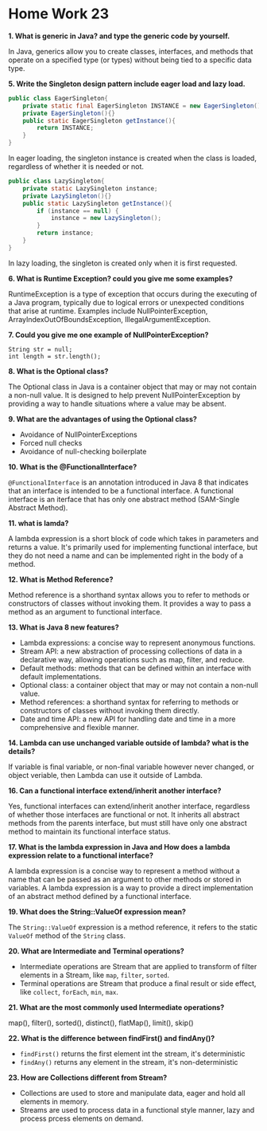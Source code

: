 # Home Work 23

**1. What is generic in Java?  and type the generic code by yourself.**

In Java, generics allow you to create classes, interfaces, and methods that operate on a specified type (or types) without being tied to a specific data type.

**5. Write the Singleton design pattern include eager load and lazy load.**

```java
public class EagerSingleton{
    private static final EagerSingleton INSTANCE = new EagerSingleton();
    private EagerSingleton(){}
    public static EagerSingleton getInstance(){
        return INSTANCE;
    }
}
```
In eager loading, the singleton instance is created when the class is loaded, regardless of whether it is needed or not.

```java
public class LazySingleton{
    private static LazySingleton instance;
    private LazySingleton(){}
    public static LazySingleton getInstance(){
        if (instance == null) {
            instance = new LazySingleton();
        }
        return instance;
    }
}
```
In lazy loading, the singleton is created only when it is first requested.

**6. What is Runtime Exception? could you give me some examples?**

RuntimeException is a type of exception that occurs during the executing of a Java program, typically due to logical errors or unexpected conditions that arise at runtime.
Examples include NullPointerException, ArrayIndexOutOfBoundsException, IllegalArgumentException.

**7. Could you give me one example of NullPointerException?**

```dash
String str = null;
int length = str.length();
```

**8. What is the Optional class?**

The Optional class in Java is a container object that may or may not contain a non-null value.
It is designed to help prevent NullPointerException by providing a way to handle situations where
a value may be absent.

**9. What are the advantages of using the Optional class?**

- Avoidance of NullPointerExceptions
- Forced null checks
- Avoidance of null-checking boilerplate

**10. What is the @FunctionalInterface?**

`@FunctionalInterface` is an annotation introduced in Java 8 that indicates that an interface is intended
to be a functional interface. A functional interface is an iterface that has only one abstract method
(SAM-Single Abstract Method).

**11. what is lamda?**

A lambda expression is a short block of code which takes in parameters and returns a value.
It's primarily used for implementing functional interface, but they do not need a name and can be implemented 
right in the body of a method.

**12. What is Method Reference?**

Method reference is a shorthand syntax allows you to refer to methods or constructors of classes without invoking them.
It provides a way to pass a method as an argument to functional interface.

**13. What is Java 8 new features?**

- Lambda expressions: a concise way to represent anonymous functions.
- Stream API: a new abstraction of processing collections of data in a declarative way, allowing operations such as map, filter, and reduce.
- Default methods: methods that can be defined within an interface with default implementations.
- Optional class: a container object that may or may not contain a non-null value.
- Method references: a shorthand syntax for referring to methods or constructors of classes without invoking them directly.
- Date and time API: a new API for handling date and time in a more comprehensive and flexible manner.

**14. Lambda can use unchanged variable outside of lambda? what is the details?**

If variable is final variable, or non-final variable however never changed, or object veriable, then 
Lambda can use it outside of Lambda.

**16. Can a functional interface extend/inherit another interface?**

Yes, functional interfaces can extend/inherit another interface, regardless of whether those interfaces are functional or not.
It inherits all abstract methods from the parents interface, but must still have only one abstract method to maintain its functional interface status.

**17. What is the lambda expression in Java and How does a lambda expression relate
     to a functional interface?**

A lambda expression is a concise way to represent a method without a name that can be passed as an argument to other methods or stored in variables.
A lambda expression is a way to provide a direct implementation of an abstract method defined by a functional interface.

**19. What does the String::ValueOf expression mean?**

The `String::ValueOf` expression is a method reference, it refers to the static `ValueOf` method of the `String` class.

**20. What are Intermediate and Terminal operations?**

- Intermediate operations are Stream that are applied to transform of filter elements in a Stream, like `map`, `filter`, `sorted`.
- Terminal operations are Stream that produce a final result or side effect, like `collect`, `forEach`, `min`, `max`.

**21. What are the most commonly used Intermediate operations?**

map(), filter(), sorted(), distinct(), flatMap(), limit(), skip()

**22. What is the difference between findFirst() and findAny()?**

- `findFirst()` returns the first element int the stream, it's deterministic
- `findAny()` returns any element in the stream, it's non-deterministic

**23. How are Collections different from Stream?**

- Collections are used to store and manipulate data, eager and hold all elements in memory.
- Streams are used to process data in a functional style manner, lazy and process prcess elements on demand.